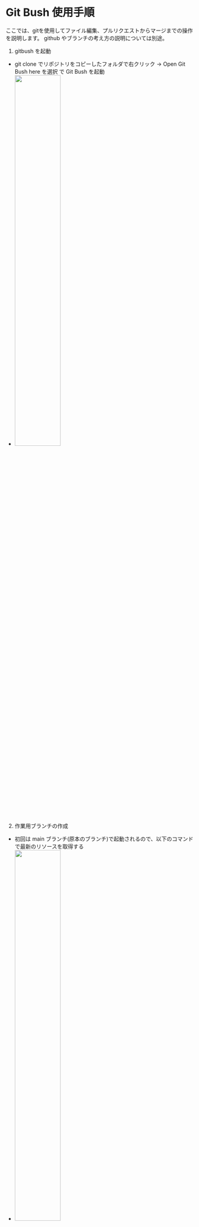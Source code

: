 # Git Bush 使用手順
ここでは、gitを使用してファイル編集、プルリクエストからマージまでの操作を説明します。
github やブランチの考え方の説明については別途。
1. gitbush を起動
- git clone でリポジトリをコピーしたフォルダで右クリック → Open Git Bush here を選択 で Git Bush を起動
 - <img src="images/gitbush_manual_01.png" width="50%">
2. 作業用ブランチの作成
- 初回は main ブランチ(原本のブランチ)で起動されるので、以下のコマンドで最新のリソースを取得する
 - <img src="images/gitbush_manual_02.png" width="50%">
```
git pull
```
- main ブランチをベースに、以下のコマンドで作業用のブランチを作成する
 - <img src="images/gitbush_manual_03.png" width="50%">
```
git branch [ブランチ名]
```
- 以下のコマンドで、作成したブランチにチェックアウトする
 - <img src="images/gitbush_manual_04.png" width="50%">
```
git checkout [ブランチ名]
```
ここからは、チェックアウトしたブランチのファイルに編集をかけていきます

3. 編集作業
  ここから、以下の問題１をベースに説明していきます。  
  https://github.com/HirobumiNakamura/step_repos/blob/main/training/2025-01_SQL/problem01.md
- 課題の答えを記載するためのmdファイル（マークダウンファイル）を配置します
 - <img src="images/gitbush_manual_05.png" width="50%">
- SSMSを起動して、問題１の回答SQLを実行します。
 - <img src="images/gitbush_manual_06.png" width="50%">
- INSERT、UPDATE、DELETE文の場合は結果を確認するためのSQLを実行します。
 - <img src="images/gitbush_manual_07.png" width="50%">
- 結果を確認して、OKなら結果を右クリック → ヘッダー付きでコピーを選択して、結果を保持します。
 - <img src="images/gitbush_manual_08.png" width="50%">
- 以下のファイルを参考に、問題の答えと確認結果を張り付けてください。そのままコピーして、バッククォート３つに囲まれている箇所を変更すると良いです
https://github.com/HirobumiNakamura/step_repos/blob/main/training/2025-01_SQL/problem01/HirobumiNakamura/ans_01.md

4. 作業ブランチの反映
- ファイルの追加・修正・削除が行われた場合、以下のコマンドで変更したフォルダ・ファイルが赤く表示されます
 - <img src="images/gitbush_manual_09.png" width="50%">
```
git status
```
- 変更したファイルをインデックスに登録します。  
インデックスとはコミット前の変更を一次的に保存する場所です
 - <img src="images/gitbush_manual_10.png" width="50%">
```
git add [変更したフォルダ・ファイル]
```
- 変更したファイルをコミットします
 - <img src="images/gitbush_manual_11.png" width="50%">
```
git commit -m "[コミットコメント]"
```
- ローカルリポジトリの変更をリモートリポジトリにpushします
 - <img src="images/gitbush_manual_12.png" width="50%">
```
 git push --set-upstream origin [作業ブランチ名]
```
5. プルリクエストの作成
 ローカルリポジトリの変更をリモートリポジトリにpushすると、プルリクエストを作成できます。  
 プルリクエストとは、リモートリポジトリにpushしたブランチを、mainブランチに反映するためのリクエストです
- githubの step_repos リポジトリにアクセスして Pull requests をクリックすると Compare & pull request のボタンが出てくるのでクリックします
 - <img src="images/github_pr_01.png" width="50%">
- タイトルと説明を記載して、Create Draft pull request（開発途中のプルリクエスト） を クリックします
この作業で、他の人からも自分の編集内容が確認できるようになります。
 - <img src="images/github_pr_02.png" width="50%">
- 他の課題も実施して、[3. 編集作業][4. 作業ブランチの反映]を繰り返します。作業が完了したら Ready for review をクリックして、PRをOpenにします
 - <img src="images/github_pr_03.png" width="50%">
 - <img src="images/github_pr_04.png" width="50%">
- この状態になると、課題は終わりましたということになるので、有識者にチェックしてもらいます。  
以下の画像のように、修正箇所と、修正内容を提示されるので、必要に応じて修正してください。
 - <img src="images/github_pr_05.png" width="50%">
- 一通り修正が終わり、有識者に承認(approve)をもらえたら main ブランチにマージします
　これ以降の作業は有識者の指示にしたがって作業してください  
　※基本的に作業者が勝手にマージすることは業務上レアケースですが、今回は練習なのでマージします。  
　Merge pull request をクリックしてください
 - <img src="images/github_pr_06.png" width="50%">
 - <img src="images/github_pr_07.png" width="50%">
- main ブランチにマージされ、他の人からもこのファイルが触れるようになりました
  - <img src="images/github_pr_08.png" width="50%">




